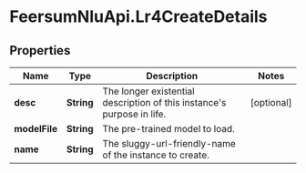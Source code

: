 # FeersumNluApi.Lr4CreateDetails

## Properties
Name | Type | Description | Notes
------------ | ------------- | ------------- | -------------
**desc** | **String** | The longer existential description of this instance&#39;s purpose in life. | [optional] 
**modelFile** | **String** | The pre-trained model to load. | 
**name** | **String** | The sluggy-url-friendly-name of the instance to create. | 


